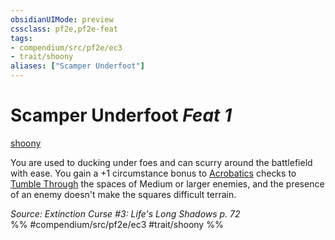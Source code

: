 ```yaml
---
obsidianUIMode: preview
cssclass: pf2e,pf2e-feat
tags:
- compendium/src/pf2e/ec3
- trait/shoony
aliases: ["Scamper Underfoot"]
---
```

# Scamper Underfoot  *Feat 1*  
[shoony](../../rules/traits/shoony-ec3.md)  


You are used to ducking under foes and can scurry around the battlefield with ease. You gain a +1 circumstance bonus to [Acrobatics](../skills.md#Acrobatics) checks to [Tumble Through](../../rules/actions/tumble-through.md) the spaces of Medium or larger enemies, and the presence of an enemy doesn't make the squares difficult terrain.

*Source: Extinction Curse #3: Life's Long Shadows p. 72*  
%% #compendium/src/pf2e/ec3 #trait/shoony %%